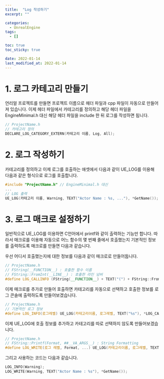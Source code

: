 ```yaml
---
title:  "Log 작성하기"
excerpt: ""

categories:
  - UnrealEngine
tags:
  - []

toc: true
toc_sticky: true

date: 2022-01-14
last_modified_at: 2022-01-14
---
```



# 1. 로그 카테고리 만들기

언리얼 프로젝트를 만들면 프로젝트 이름으로 헤더 파일과 cpp 파일이 자동으로 만들어져 있습니다. 이제 헤더 파일에서 카테고리를 정의하고 해당 헤더 파일을 EngineMinimal.h 대신 해당 헤더 파일을 include 한 뒤 로그를 작성하면 됩니다.
```cpp
// ProjectName.h
// 카테고리 정의
DECLARE_LOG_CATEGORY_EXTERN(카테고리 이름, Log, All);
```
    
# 2. 로그 작성하기

카테고리를 정의하고 이제 로그를 호출하는 애셋에서 다음과 같이 UE_LOG를 이용해 다음과 같은 형식으로 로그를 호출합니다.

```cpp
#include "ProjectName.h" // EngineMinimal.h 대신
...
// LOG 출력
UE_LOG(카테고리 이름, Warning, TEXT("Actor Name : %s, ..."), *GetName());
```

# 3. 로그 매크로 설정하기

일반적으로 UE_LOG를 이용하면 C언어에서 printf와 같이 출력하는 기능만 합니다. 따라서 매크로를 이용해 자동으로 어느 함수의 몇 번째 줄에서 호출했는지 기본적인 정보를 출력하도록 매크로를 만들면 다음과 같습니다.

우선 어디서 호출했는지에 대한 정보를 다음과 같이 매크로로 만들어둡니다.

```cpp
// ProjectName.h
// FString(__FUNCTION__) : 호출한 함수 이름
// FString::FromInt(__LINE__) : 호출한 라인 넘버
#define LOG_CALLINFO (FString(__FUNCTION__) + TEXT("(") + FString::FromInt(__LINE__) + TEXT(")"))
```

이제 매크로를 추가로 만들어 호출하면 카테고리를 자동으로 선택하고 호출한 정보를 로그 콘솔에 출력하도록 만들어보겠습니다.

```cpp
// ProjectName.h
// 기본적인 로그 정보
#define LOG_INFO(로그레벨) UE_LOG(카테고리이름, 로그레벨, TEXT("%s"), *LOG_CALLINFO)
```

이제 UE_LOG에 호출 정보를 추가하고 카테고리를 따로 선택하지 않도록 만들어보겠습니다.

```cpp
// ProjectName.h
// FString::Printf(Format, ##__VA_ARGS__) : String Formatting
#define LOG_WRITE(로그 레벨, Format, ...) UE_LOG(카테고리이름, 로그레벨, TEXT("%s %s"), *LOG_CALLINFO, *FString::Printf(Format, ##__VA_ARGS__))
```

그리고 사용하는 코드는 다음과 같습니다.

```cpp
LOG_INFO(Warning);
LOG_WRITE(Warning, TEXT("Actor Name : %s"), *GetName());
```